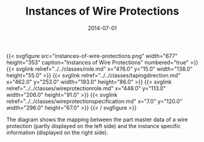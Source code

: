 ﻿---
title: Instances of Wire Protections
toc: false
type: specs
layout: diagram
date: "2014-07-01"
draft: false
specification: VEC
version: 1.1.1
documentType: "Recommendation"
elementType: Diagram
classes:
  - Role
  - TapingDirection
  - WireProtectionRole
  - WireProtectionSpecification
menu:
  VEC-1.1.1:    
    parent: instances-of-components
    identifier: instances-of-components/instances-of-wire-protections
    weight: 1004008 

# Prev/next pager order (if `docs_section_pager` enabled in `params.toml`)
weight: 1004008
---
{{< svgfigure src="instances-of-wire-protections.png" width="677" height="353" caption="Instances of Wire Protections" numbered="true" >}}
  {{< svglink relref="../../classes/role.md" x="476.0" y="15.0" width="138.0" height="55.0" >}}
  {{< svglink relref="../../classes/tapingdirection.md" x="462.0" y="253.0" width="193.0" height="86.0" >}}
  {{< svglink relref="../../classes/wireprotectionrole.md" x="448.0" y="113.0" width="206.0" height="91.0" >}}
  {{< svglink relref="../../classes/wireprotectionspecification.md" x="7.0" y="120.0" width="296.0" height="67.0" >}}
{{< / svgfigure >}}
<p> The diagram shows the mapping between the part master data of a wire protection (partly displayed on the left side)&#160;and the instance specific information (displayed on the right side).      </p>